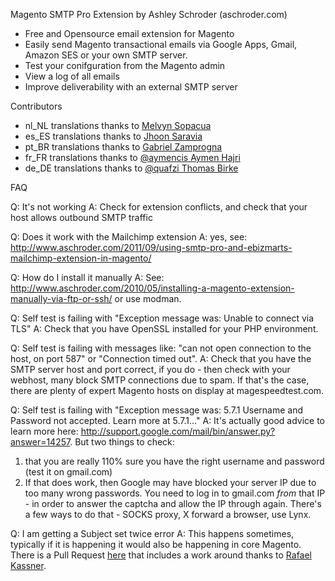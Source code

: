 Magento SMTP Pro Extension
by Ashley Schroder (aschroder.com)

- Free and Opensource email extension for Magento
- Easily send Magento transactional emails via Google Apps, Gmail, Amazon SES or your own SMTP server.
- Test your conifguration from the Magento admin
- View a log of all emails
- Improve deliverability with an external SMTP server

Contributors
- nl_NL translations thanks to [Melvyn Sopacua](http://www.supportdesk.nu/)
- es_ES translations thanks to [Jhoon Saravia](http://twitter.com/jsaravia)
- pt_BR translations thanks to [Gabriel Zamprogna](https://github.com/gabrielz)
- fr_FR translations thanks to [@aymencis Aymen Hajri](https://github.com/aymencis)
- de_DE translations thanks to [@quafzi Thomas Birke](https://github.com/quafzi)


FAQ

Q: It's not working
A: Check for extension conflicts, and check that your host allows outbound SMTP traffic

Q: Does it work with the Mailchimp extension
A: yes, see: http://www.aschroder.com/2011/09/using-smtp-pro-and-ebizmarts-mailchimp-extension-in-magento/

Q: How do I install it manually
A: See: http://www.aschroder.com/2010/05/installing-a-magento-extension-manually-via-ftp-or-ssh/ or use modman.

Q: Self test is failing with "Exception message was: Unable to connect via TLS"
A: Check that you have OpenSSL installed for your PHP environment.

Q: Self test is failing with messages like: "can not open connection to the host, on port 587" or "Connection timed out".
A: Check that you have the SMTP server host and port correct, if you do - then check with your webhost, many block SMTP connections due to spam. If that's the case, there are plenty of expert Magento hosts on display at magespeedtest.com.

Q: Self test is failing with "Exception message was: 5.7.1 Username and Password not accepted. Learn more at 5.7.1..."
A: It's actually good advice to learn more here:  http://support.google.com/mail/bin/answer.py?answer=14257. But two things to check: 
1) that you are really 110% sure you have the right username and password (test it on gmail.com)
2) If that does work, then Google may have blocked your server IP due to too many wrong passwords. You need to log in to gmail.com _from_ that IP - in order to answer the captcha and allow the IP through again. There's a few ways to do that - SOCKS proxy, X forward a browser, use Lynx.

Q: I am getting a Subject set twice error
A: This happens sometimes, typically if it is happening it would also be happening in core Magento. There is a Pull Request [here](https://github.com/aschroder/Magento-SMTP-Pro-Email-Extension/pull/57) that includes a work around thanks to [Rafael Kassner](https://github.com/kassner).
